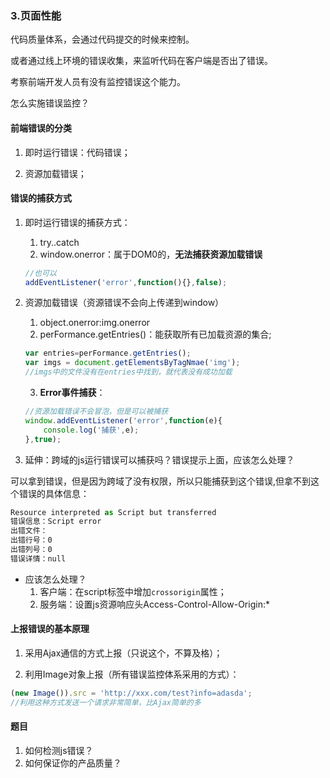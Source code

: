 ### 3.页面性能

代码质量体系，会通过代码提交的时候来控制。

或者通过线上环境的错误收集，来监听代码在客户端是否出了错误。

考察前端开发人员有没有监控错误这个能力。

怎么实施错误监控？

#### 前端错误的分类

1. 即时运行错误：代码错误；

2. 资源加载错误；

#### 错误的捕获方式

1. 即时运行错误的捕获方式：
    1. try..catch
    2. window.onerror：属于DOM0的，**无法捕获资源加载错误**
    ```js
    //也可以
    addEventListener('error',function(){},false);
    ```

2. 资源加载错误（资源错误不会向上传递到window）
    1. object.onerror:img.onerror
    2. perFormance.getEntries()：能获取所有已加载资源的集合;
    ```js
    var entries=perFormance.getEntries();
    var imgs = document.getElementsByTagNmae('img');
    //imgs中的文件没有在entries中找到，就代表没有成功加载
    ```
    3. **Error事件捕获**：
    ```js
    //资源加载错误不会冒泡，但是可以被捕获
    window.addEventListener('error',function(e){
        console.log('捕获',e);
    },true);
    ```

3. 延伸：跨域的js运行错误可以捕获吗？错误提示上面，应该怎么处理？

可以拿到错误，但是因为跨域了没有权限，所以只能捕获到这个错误,但拿不到这个错误的具体信息：
```js
Resource interpreted as Script but transferred
错误信息：Script error
出错文件：
出错行号：0
出错列号：0
错误详情：null
```

- 应该怎么处理？
    1. 客户端：在script标签中增加`crossorigin`属性；
    2. 服务端：设置js资源响应头Access-Control-Allow-Origin:*


#### 上报错误的基本原理

1. 采用Ajax通信的方式上报（只说这个，不算及格）；

2. 利用Image对象上报（所有错误监控体系采用的方式）：
```js
(new Image()).src = 'http://xxx.com/test?info=adasda';
//利用这种方式发送一个请求非常简单，比Ajax简单的多
```

#### 题目

1. 如何检测js错误？
2. 如何保证你的产品质量？